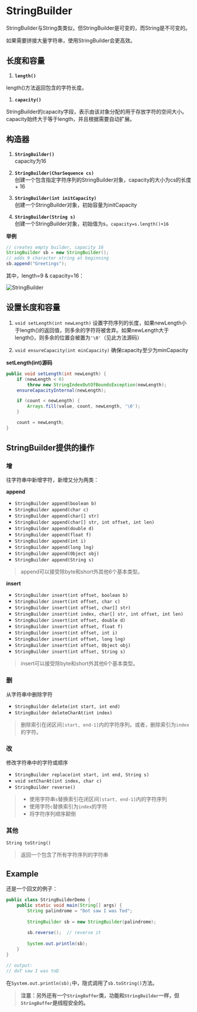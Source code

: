 StringBuilder
===

StringBuilder与String类类似，但StringBuilder是可变的，而String是不可变的。

如果需要拼接大量字符串，使用StringBuilder会更高效。

## 长度和容量

1. __`length()`__

length()方法返回包含的字符长度。

1. __`capacity()`__

StringBuilder的capacity字段，表示由该对象分配的用于存放字符的空间大小。capacity始终大于等于length，并且根据需要自动扩展。

## 构造器

1. __`StringBuilder()`__<br/>
capacity为16

1. __`StringBuilder(CharSequence cs)`__<br/>
创建一个包含指定字符序列的StringBuilder对象，capacity的大小为cs的长度 + 16

1. __`StringBuilder(int initCapacity)`__<br/>
创建一个StringBuilder对象，初始容量为initCapacity

1. __`StringBuilder(String s)`__<br/>
创建一个StringBuilder对象，初始值为s，`capacity=s.length()+16`

__举例__

```java
// creates empty builder, capacity 16
StringBuilder sb = new StringBuilder();
// adds 9 character string at beginning
sb.append("Greetings");
```

其中，length=9 & capacity=16：

![StringBuilder](http://ww3.sinaimg.cn/mw1024/006e1q8ojw1ez2y9wlo00g30ct02i0so.gif)

## 设置长度和容量

1.   `void setLength(int newLength)` 设置字符序列的长度，如果newLength小于length()的返回值，则多余的字符将被舍弃。如果newLength大于length()，则多余的位置会被置为`'\0'`（见此方法源码）

2. `void ensureCapacity(int minCapacity)` 确保capacity至少为minCapacity


__setLength(int)源码__
```java
public void setLength(int newLength) {
    if (newLength < 0)
        throw new StringIndexOutOfBoundsException(newLength);
    ensureCapacityInternal(newLength);

    if (count < newLength) {
        Arrays.fill(value, count, newLength, '\0');
    }

    count = newLength;
}
```

## StringBuilder提供的操作

### 增

往字符串中新增字符，新增又分为两类：

__append__

* `StringBuilder append(boolean b)`
* `StringBuilder append(char c)`
* `StringBuilder append(char[] str)`
* `StringBuilder append(char[] str, int offset, int len)`
* `StringBuilder append(double d)`
* `StringBuilder append(float f)`
* `StringBuilder append(int i)`
* `StringBuilder append(long lng)`
* `StringBuilder append(Object obj)`
* `StringBuilder append(String s)`

> append可以接受除byte和short外其他6个基本类型。

__insert__

* `StringBuilder insert(int offset, boolean b)`
* `StringBuilder insert(int offset, char c)`
* `StringBuilder insert(int offset, char[] str)`
* `StringBuilder insert(int index, char[] str, int offset, int len)`
* `StringBuilder insert(int offset, double d)`
* `StringBuilder insert(int offset, float f)`
* `StringBuilder insert(int offset, int i)`
* `StringBuilder insert(int offset, long lng)`
* `StringBuilder insert(int offset, Object obj)`
* `StringBuilder insert(int offset, String s)`

> insert可以接受除byte和short外其他6个基本类型。

### 删

从字符串中删除字符

* `StringBuilder delete(int start, int end)`
* `StringBuilder deleteCharAt(int index)`

> 删除索引在闭区间`[start, end-1]`内的字符序列。或者，删除索引为`index`的字符。

### 改

修改字符串中的字符或顺序

* `StringBuilder replace(int start, int end, String s)`
* `void setCharAt(int index, char c)`
* `StringBuilder reverse()`

> * 使用字符串`s`替换索引在闭区间`[start, end-1]`内的字符序列
> * 使用字符`c`替换索引为`index`的字符
> * 将字符序列顺序颠倒

### 其他

`String toString()`

> 返回一个包含了所有字符序列的字符串


## Example

还是一个回文的例子：

```java
public class StringBuilderDemo {
    public static void main(String[] args) {
        String palindrome = "Dot saw I was Tod";
         
        StringBuilder sb = new StringBuilder(palindrome);
        
        sb.reverse();  // reverse it
        
        System.out.println(sb);
    }
}

// output:
// doT saw I was toD
```

在`System.out.println(sb);`中，隐式调用了`sb.toString()`方法。

> **注意：另外还有一个`StringBuffer`类，功能和`StringBuilder`一样，但`StringBuffer`是线程安全的。**

<br/><br/><br/><br/><br/>
